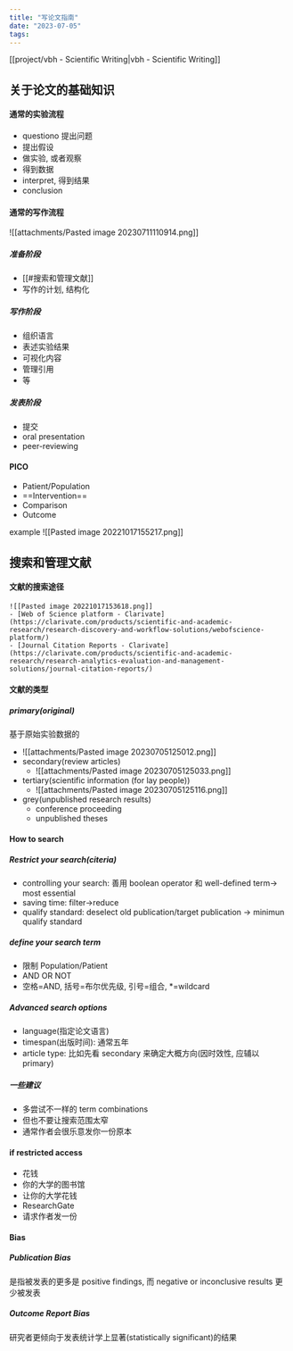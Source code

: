 ```yaml
---
title: "写论文指南"
date: "2023-07-05"
tags:
---
```


[[project/vbh - Scientific Writing|vbh - Scientific Writing]]

## 关于论文的基础知识

#### 通常的实验流程
- questiono 提出问题
- 提出假设
- 做实验, 或者观察
- 得到数据
- interpret, 得到结果
- conclusion

#### 通常的写作流程

![[attachments/Pasted image 20230711110914.png]]

##### 准备阶段
- [[#搜索和管理文献]]
- 写作的计划, 结构化

##### 写作阶段
- 组织语言
- 表述实验结果
- 可视化内容
- 管理引用
- 等

##### 发表阶段
- 提交
- oral presentation
- peer-reviewing

#### PICO
- Patient/Population
- ==Intervention==
- Comparison
- Outcome

example
     ![[Pasted image 20221017155217.png]]


## 搜索和管理文献

#### 文献的搜索途径
	![[Pasted image 20221017153618.png]]
    - [Web of Science platform - Clarivate](https://clarivate.com/products/scientific-and-academic-research/research-discovery-and-workflow-solutions/webofscience-platform/)
    - [Journal Citation Reports - Clarivate](https://clarivate.com/products/scientific-and-academic-research/research-analytics-evaluation-and-management-solutions/journal-citation-reports/)

#### 文献的类型

##### primary(original)
基于原始实验数据的
- ![[attachments/Pasted image 20230705125012.png]]
- secondary(review articles)
    - ![[attachments/Pasted image 20230705125033.png]]
- tertiary(scientific information (for lay people))
    - ![[attachments/Pasted image 20230705125116.png]]
- grey(unpublished research results)
    - conference proceeding
    - unpublished theses
    
#### How to search

##### Restrict your search(citeria)
- controlling your search: 善用 boolean operator 和 well-defined term-> most essential
- saving time: filter->reduce
- qualify standard: deselect old publication/target publication -> minimun qualify standard

##### define your search term
- 限制 Population/Patient
- AND OR NOT
- 空格=AND, 括号=布尔优先级, 引号=组合, \*=wildcard

##### Advanced search options
- language(指定论文语言)
- timespan(出版时间): 通常五年
- article type: 比如先看 secondary 来确定大概方向(因时效性, 应辅以 primary)

##### 一些建议
- 多尝试不一样的 term combinations
- 但也不要让搜索范围太窄
- 通常作者会很乐意发你一份原本

#### if restricted access
- 花钱
- 你的大学的图书馆
- 让你的大学花钱
- ResearchGate
- 请求作者发一份

#### Bias
##### Publication Bias
是指被发表的更多是 positive findings, 而 negative or inconclusive results 更少被发表

##### Outcome Report Bias
研究者更倾向于发表统计学上显著(statistically significant)的结果